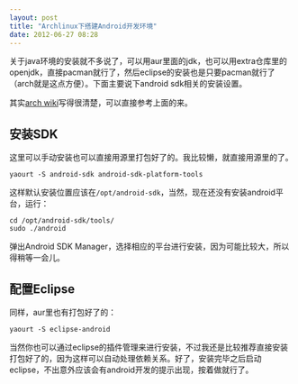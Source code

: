 ```yaml
---
layout: post
title: "Archlinux下搭建Android开发环境"
date: 2012-06-27 08:28
---
```

关于java环境的安装就不多说了，可以用aur里面的jdk，也可以用extra仓库里的openjdk，直接pacman就行了，然后eclipse的安装也是只要pacman就行了（arch就是这点方便）。下面主要说下android sdk相关的安装设置。

其实[arch wiki](https://wiki.archlinux.org/index.php/Android)写得很清楚，可以直接参考上面的来。

## 安装SDK
这里可以手动安装也可以直接用源里打包好了的。我比较懒，就直接用源里的了。

	yaourt -S android-sdk android-sdk-platform-tools

这样默认安装位置应该在`/opt/android-sdk`，当然，现在还没有安装android平台，运行：

	cd /opt/android-sdk/tools/
	sudo ./android

弹出Android SDK Manager，选择相应的平台进行安装，因为可能比较大，所以得稍等一会儿。

## 配置Eclipse
同样，aur里也有打包好了的：

	yaourt -S eclipse-android

当然你也可以通过eclipse的插件管理来进行安装，不过我还是比较推荐直接安装打包好了的，因为这样可以自动处理依赖关系。好了，安装完毕之后启动eclipse，不出意外应该会有android开发的提示出现，按着做就行了。
